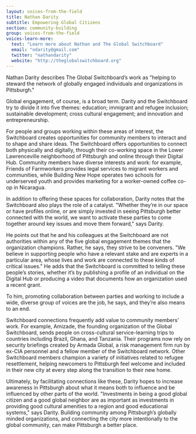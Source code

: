 ```yaml
---
layout: voices-from-the-field
title: Nathan Darity
subtitle: Empowering Global Citizens
section: community-building
group: voices-from-the-field
voices-learn-more:
  text: "Learn more about Nathan and The Global Switchboard"
  email: "ndarity@gmail.com"
  twitter: "nathandarity"
  website: "http://theglobalswitchboard.org"
---
```


Nathan Darity describes The Global Switchboard’s work as "helping to steward the network of globally engaged individuals and organizations in Pittsburgh."

Global engagement, of course, is a broad term. Darity and the Switchboard try to divide it into five themes: education; immigrant and refugee inclusion; sustainable development; cross cultural engagement; and innovation and entrepreneurship.

For people and groups working within these areas of interest, the Switchboard creates opportunities for community members to interact and to shape and share ideas. The Switchboard offers opportunities to connect both physically and digitally, through their co-working space in the Lower Lawrenceville neighborhood of Pittsburgh and online through their Digital Hub. Community members have diverse interests and work: for example, Friends of Farmworkers provides legal services to migrant workers and communities, while Building New Hope operates two schools for underserved youth and provides marketing for a worker-owned coffee co-op in Nicaragua.

In addition to offering these spaces for collaboration, Darity notes that the Switchboard also plays the role of a catalyst. "Whether they’re in our space or have profiles online, or are simply invested in seeing Pittsburgh better connected with the world, we want to activate these parties to come together around key issues and move them forward," says Darity.

He points out that he and his colleagues at the Switchboard are not authorities within any of the five global engagement themes that the organization champions. Rather, he says, they strive to be conveners. "We believe in supporting people who have a relevant stake and are experts in a particular area, whose lives and work are connected to these kinds of critical issues." He adds that the Switchboard is committed to telling these people’s stories, whether it’s by publishing a profile of an individual on the Digital Hub or producing a video that documents how an organization used a recent grant.

To him, promoting collaboration between parties and working to include a wide, diverse group of voices are the job, he says, and they’re also means to an end.

Switchboard connections frequently add value to community members’ work. For example, Amizade, the founding organization of the Global Switchboard, sends people on cross-cultural service-learning trips to countries including Brazil, Ghana, and Tanzania. Their programs now rely on security briefings created by Armada Global, a risk management firm run by ex-CIA personnel and a fellow member of the Switchboard network. Other Switchboard members champion a variety of initiatives related to refugee resettlement, helping newcomers to Pittsburgh feel welcome and included in their new city at every step along the transition to their new home.

Ultimately, by facilitating connections like these, Darity hopes to increase awareness in Pittsburgh about what it means both to influence and be influenced by other parts of the world. "Investments in being a good global citizen and a good global neighbor are as important as investments in providing good cultural amenities to a region and good educational systems," says Darity. Building community among Pittsburgh’s globally minded organizations, and connecting the city more intentionally to the global community, can make Pittsburgh a better place.
